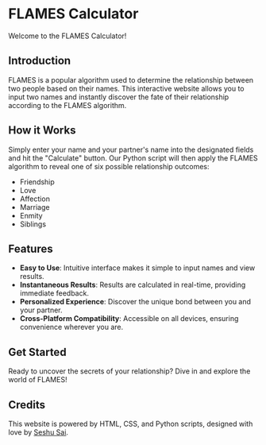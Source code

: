 # FLAMES Calculator

Welcome to the FLAMES Calculator!

## Introduction

FLAMES is a popular algorithm used to determine the relationship between two people based on their names. This interactive website allows you to input two names and instantly discover the fate of their relationship according to the FLAMES algorithm.

## How it Works

Simply enter your name and your partner's name into the designated fields and hit the "Calculate" button. Our Python script will then apply the FLAMES algorithm to reveal one of six possible relationship outcomes:

- Friendship
- Love
- Affection
- Marriage
- Enmity
- Siblings

## Features

- **Easy to Use**: Intuitive interface makes it simple to input names and view results.
- **Instantaneous Results**: Results are calculated in real-time, providing immediate feedback.
- **Personalized Experience**: Discover the unique bond between you and your partner.
- **Cross-Platform Compatibility**: Accessible on all devices, ensuring convenience wherever you are.

## Get Started

Ready to uncover the secrets of your relationship? Dive in and explore the world of FLAMES!

## Credits

This website is powered by HTML, CSS, and Python scripts, designed with love by [Seshu Sai](https://github.com/iseshu).
